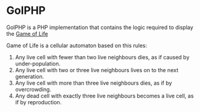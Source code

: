 # GolPHP

GolPHP is a PHP implementation that contains the logic required to display the [Game of Life](http://en.wikipedia.org/wiki/Conway%27s_Game_of_Life)

Game of Life is a cellular automaton based on this rules:

1. Any live cell with fewer than two live neighbours dies, as if caused by under-population.
2. Any live cell with two or three live neighbours lives on to the next generation.
3. Any live cell with more than three live neighbours dies, as if by overcrowding.
4. Any dead cell with exactly three live neighbours becomes a live cell, as if by reproduction.
